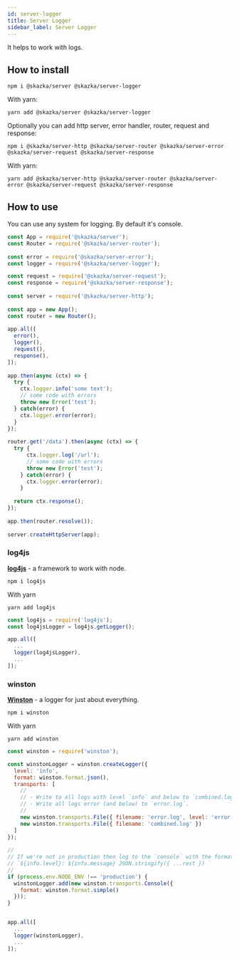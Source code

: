 ```yaml
---
id: server-logger
title: Server Logger
sidebar_label: Server Logger
---
```


It helps to work with logs.

## How to install

    npm i @skazka/server @skazka/server-logger
    
With yarn:

    yarn add @skazka/server @skazka/server-logger
    
Optionally you can add http server, error handler, router, request and response:

    npm i @skazka/server-http @skazka/server-router @skazka/server-error @skazka/server-request @skazka/server-response
      
With yarn:

    yarn add @skazka/server-http @skazka/server-router @skazka/server-error @skazka/server-request @skazka/server-response

## How to use

You can use any system for logging.
By default it's console.

```javascript
const App = require('@skazka/server');
const Router = require('@skazka/server-router');
        
const error = require('@skazka/server-error');
const logger = require('@skazka/server-logger');

const request = require('@skazka/server-request');
const response = require('@skazka/server-response');
        
const server = require('@skazka/server-http');
        
const app = new App();
const router = new Router();
        
app.all([
  error(),
  logger(),
  request(),
  response(),
]);
    
app.then(async (ctx) => {
  try {
    ctx.logger.info('some text');
    // some code with errors
    throw new Error('test');
  } catch(error) {
    ctx.logger.error(error);
  }
});
    
router.get('/data').then(async (ctx) => {
  try {
      ctx.logger.log('/url');
      // some code with errors
      throw new Error('test');
    } catch(error) {
      ctx.logger.error(error);
    }
            
  return ctx.response(); 
});
        
app.then(router.resolve());
        
server.createHttpServer(app);
```

### log4js

**[log4js](https://www.npmjs.com/package/log4js)** - a framework to work with node.

    npm i log4js

With yarn

    yarn add log4js
    
```javascript
const log4js = require('log4js');
const log4jsLogger = log4js.getLogger();

app.all([
  ...
  logger(log4jsLogger),
  ...
]);
```

### winston

**[Winston](https://www.npmjs.com/package/winston)** - a logger for just about everything.

    npm i winston

With yarn

    yarn add winston
    
```javascript
const winston = require('winston');

const winstonLogger = winston.createLogger({
  level: 'info',
  format: winston.format.json(),
  transports: [
    //
    // - Write to all logs with level `info` and below to `combined.log` 
    // - Write all logs error (and below) to `error.log`.
    //
    new winston.transports.File({ filename: 'error.log', level: 'error' }),
    new winston.transports.File({ filename: 'combined.log' })
  ]
});
 
//
// If we're not in production then log to the `console` with the format:
// `${info.level}: ${info.message} JSON.stringify({ ...rest }) `
// 
if (process.env.NODE_ENV !== 'production') {
  winstonLogger.add(new winston.transports.Console({
    format: winston.format.simple()
  }));
}


app.all([
  ...
  logger(winstonLogger),
  ...
]);
```
